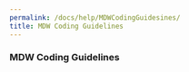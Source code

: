 ```yaml
---
permalink: /docs/help/MDWCodingGuidesines/
title: MDW Coding Guidelines
---
```

 

### MDW Coding Guidelines

